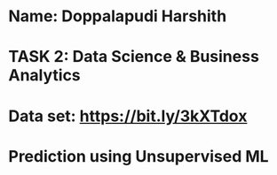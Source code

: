 # Name: Doppalapudi Harshith
# TASK 2:  Data Science & Business Analytics
# Data set:  https://bit.ly/3kXTdox
# Prediction using Unsupervised ML
